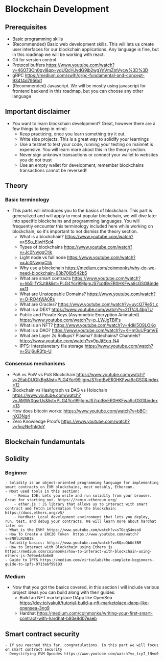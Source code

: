 # Blockchain Development

## Prerequisites

- Basic programming skills
- (Recommended) Basic web development skills. This will lets us create user interfaces for our blockchain applications. Any language is fine, but in this roadmap we will be working with react.
- Git for version control
- Protocol buffers https://www.youtube.com/watch?v=46O73On0gyI&pp=ygUQcHJvdG9jb2wgYnVmZmVycw%3D%3D
- gRPC https://medium.com/swlh/grpc-fundamental-and-concept-93414d7956df
- (Recommended) Javascript. We will be mostly using javascript for frontend backend in this roadmap, but you can choose any other language

## Important disclaimer

- You want to learn blockchain development? Great, however there are a few things to keep in mind:
  - Keep practicing, once you learn something try it out.
  - Write side projects. This is a great way to solidify your learnings
  - Use a testnet to test your code, running your testing on mainnet is expensive. You will learn more about this in the theory section.
  - Never sign unknown transactions or connect your wallet to websites you do not trust
  - Use an empty wallet for development, remember blockchains transactions cannot be reversed!!

## Theory

### Basic terminology

- This parts will introduces you to the basics of blockchain. This part is generalized and will apply to most popular blockchain, we will dive later into specific blockchains and programming languages. You will frequently encounter this terminology included here while working on blockchain, so it's important to not dismiss the theory section.
  - What is a blockchain? https://www.youtube.com/watch?v=SSo_EIwHSd4
  - Types of blockchains https://www.youtube.com/watch?v=Jc0NwgqCtik
  - Light node vs full node https://www.youtube.com/watch?v=Jc0NwgqCtik
  - Why use a blockchain https://medium.com/coinmonks/why-do-we-need-blockchain-63b706b542b5
  - What are smart contracts https://www.youtube.com/watch?v=hb5lifYSJt8&list=PLG4Yor99jlgmJS7cptBvER0HKFwa9cGSG&index=11
  - What are Unstoppable Domains? https://www.youtube.com/watch?v=O-RO4tWA0Rs
  - What are Oracles? https://www.youtube.com/watch?v=uycQ7ReSt_c
  - What is a DEX? https://www.youtube.com/watch?v=2tTVJL4bpTU
  - Public and Private Keys (Asymmetric Encryption Animated) https://www.youtube.com/watch?v=p_LWJgTBIFs
  - What is an NFT? https://www.youtube.com/watch?v=4dkl5O9LOKg
  - What is a DAO? https://www.youtube.com/watch?v=KHm0uUPqmVE
  - What are Layer 2s Rollups? Plasma? Sidechains? Channels? https://www.youtube.com/watch?v=9pJjtEeq-N4
  - IPFS: Interplanetary file storage https://www.youtube.com/watch?v=5Uj6uR3fp-U

### Consensus mechanisms

- PoA vs PoW vs PoS Blockchain https://www.youtube.com/watch?v=2EabDUGIkBg&list=PLG4Yor99jlgmJS7cptBvER0HKFwa9cGSG&index=12
- Blockchain vs Hashgraph vs DAG vs Holochain https://www.youtube.com/watch?v=JjMWrXqsrUs&list=PLG4Yor99jlgmJS7cptBvER0HKFwa9cGSG&index=13
- How does bitcoin works: https://www.youtube.com/watch?v=bBC-nXj3Ng4
- Zero Knowledge Proofs https://www.youtube.com/watch?v=5qzNe1hk0oY

## Blockchain fundamuntals

## Solidity

### Beginner

    - Solidity is an object-oriented programming language for implementing smart contracts on EVM blockchains, most notably, Ethereum.
    - Most used tools in this section:
        - Remix IDE: Lets you write and run solidity from your browser. Great for starting out. https://remix.ethereum.org/
        - ether.js : JS library that allows us to interact with smart contract and fetch information from the blockchain: https://docs.ethers.org/v5/
        - Hardhat: Local development environment that lets you deploy, run, test, and debug your contracts. We will learn more about hardhat later on
    - What is the EVM? https://www.youtube.com/watch?v=sTOcqS4msoU
    - How To Create a ERC20 Token  https://www.youtube.com/watch?v=8N0lLN26BIE
    - Solidity basics: https://www.youtube.com/watch?v=RQzuQb0dfBM
    - How to Interact with Blockchain using Ethers.js https://medium.com/coinmonks/how-to-interact-with-blockchain-using-ethers-js-7d0be4a8a6e8
    - Guide to IPFS https://medium.com/virtuslab/the-complete-beginners-guide-to-ipfs-9713a6f59193

### Medium

- Now that you got the basics covered, in this section i will include various project ideas you can build along with their guides:
  - Build an NFT marketplace DApp like OpenSea https://dev.to/yakult/tutorial-build-a-nft-marketplace-dapp-like-opensea-3ng9
  - Hardhat https://medium.com/coinmonks/writing-your-first-smart-contract-with-hardhat-b93e8d07eaeb

## Smart contract security

    - If you reached this far, congratulations. In this part we will focus on smart contract security
    - Demystifying EVM Opcodes https://www.youtube.com/watch?v=_tcyI_lNvo0

